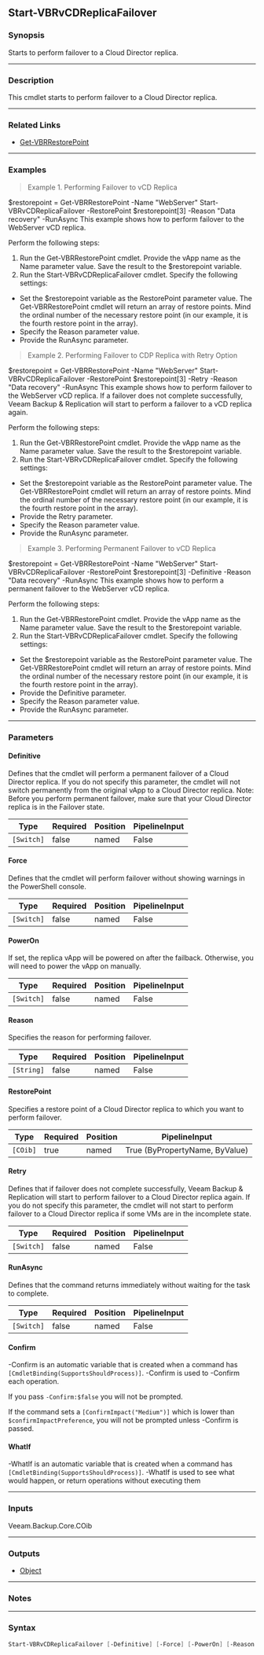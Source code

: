 Start-VBRvCDReplicaFailover
---------------------------

### Synopsis
Starts to perform failover to a Cloud Director replica.

---

### Description

This cmdlet starts to perform failover to a Cloud Director replica.

---

### Related Links
* [Get-VBRRestorePoint](Get-VBRRestorePoint)

---

### Examples
> Example 1. Performing Failover to vCD Replica

$restorepoint = Get-VBRRestorePoint -Name "WebServer"
Start-VBRvCDReplicaFailover -RestorePoint $restorepoint[3] -Reason "Data recovery" -RunAsync
This example shows how to perform failover to the WebServer vCD replica.

Perform the following steps:
1. Run the Get-VBRRestorePoint cmdlet. Provide the vApp name as the Name parameter value. Save the result to the $restorepoint variable.
2. Run the Start-VBRvCDReplicaFailover cmdlet. Specify the following settings:
- Set the $restorepoint variable as the RestorePoint parameter value.
The Get-VBRRestorePoint cmdlet will return an array of restore points. Mind the ordinal number of the necessary restore point (in our example, it is the fourth restore point in the array).
- Specify the Reason parameter value.
- Provide the RunAsync parameter.
> Example 2. Performing Failover to CDP Replica with Retry Option

$restorepoint = Get-VBRRestorePoint -Name "WebServer"
Start-VBRvCDReplicaFailover -RestorePoint $restorepoint[3] -Retry -Reason "Data recovery" -RunAsync
This example shows how to perform failover to the WebServer vCD replica. If a failover does not complete successfully, Veeam Backup & Replication will start to perform a failover to a vCD replica again.

Perform the following steps:
1. Run the Get-VBRRestorePoint cmdlet. Provide the vApp name as the Name parameter value. Save the result to the $restorepoint variable.
2. Run the Start-VBRvCDReplicaFailover cmdlet. Specify the following settings:
- Set the $restorepoint variable as the RestorePoint parameter value.
The Get-VBRRestorePoint cmdlet will return an array of restore points. Mind the ordinal number of the necessary restore point (in our example, it is the fourth restore point in the array).
- Provide the Retry parameter.
- Specify the Reason parameter value.
- Provide the RunAsync parameter.
> Example 3. Performing Permanent Failover to vCD Replica

$restorepoint = Get-VBRRestorePoint -Name "WebServer"
Start-VBRvCDReplicaFailover -RestorePoint $restorepoint[3] -Definitive -Reason "Data recovery" -RunAsync
This example shows how to perform a permanent failover to the WebServer vCD replica.

Perform the following steps:
1. Run the Get-VBRRestorePoint cmdlet. Provide the vApp name as the Name parameter value. Save the result to the $restorepoint variable.
2. Run the Start-VBRvCDReplicaFailover cmdlet. Specify the following settings:
- Set the $restorepoint variable as the RestorePoint parameter value.
The Get-VBRRestorePoint cmdlet will return an array of restore points. Mind the ordinal number of the necessary restore point (in our example, it is the fourth restore point in the array).
- Provide the Definitive parameter.
- Specify the Reason parameter value.
- Provide the RunAsync parameter.

---

### Parameters
#### **Definitive**
Defines that the cmdlet will perform a permanent failover of a Cloud Director replica.
If you do not specify this parameter, the cmdlet will not switch permanently from the original vApp to a Cloud Director replica.
Note: Before you perform permanent failover, make sure that your Cloud Director replica is in the Failover state.

|Type      |Required|Position|PipelineInput|
|----------|--------|--------|-------------|
|`[Switch]`|false   |named   |False        |

#### **Force**
Defines that the cmdlet will perform failover without showing warnings in the PowerShell console.

|Type      |Required|Position|PipelineInput|
|----------|--------|--------|-------------|
|`[Switch]`|false   |named   |False        |

#### **PowerOn**
If set, the replica vApp will be powered on after the failback. Otherwise, you will need to power the vApp on manually.

|Type      |Required|Position|PipelineInput|
|----------|--------|--------|-------------|
|`[Switch]`|false   |named   |False        |

#### **Reason**
Specifies the reason for performing failover.

|Type      |Required|Position|PipelineInput|
|----------|--------|--------|-------------|
|`[String]`|false   |named   |False        |

#### **RestorePoint**
Specifies a restore point of a Cloud Director replica to which you want to perform failover.

|Type    |Required|Position|PipelineInput                 |
|--------|--------|--------|------------------------------|
|`[COib]`|true    |named   |True (ByPropertyName, ByValue)|

#### **Retry**
Defines that if failover does not complete successfully, Veeam Backup & Replication will start to perform failover to a Cloud Director replica again.
If you do not specify this parameter, the cmdlet will not start to perform failover to a Cloud Director replica if some VMs are in the incomplete state.

|Type      |Required|Position|PipelineInput|
|----------|--------|--------|-------------|
|`[Switch]`|false   |named   |False        |

#### **RunAsync**
Defines that the command returns immediately without waiting for the task to complete.

|Type      |Required|Position|PipelineInput|
|----------|--------|--------|-------------|
|`[Switch]`|false   |named   |False        |

#### **Confirm**
-Confirm is an automatic variable that is created when a command has ```[CmdletBinding(SupportsShouldProcess)]```.
-Confirm is used to -Confirm each operation.

If you pass ```-Confirm:$false``` you will not be prompted.

If the command sets a ```[ConfirmImpact("Medium")]``` which is lower than ```$confirmImpactPreference```, you will not be prompted unless -Confirm is passed.

#### **WhatIf**
-WhatIf is an automatic variable that is created when a command has ```[CmdletBinding(SupportsShouldProcess)]```.
-WhatIf is used to see what would happen, or return operations without executing them

---

### Inputs
Veeam.Backup.Core.COib

---

### Outputs
* [Object](https://learn.microsoft.com/en-us/dotnet/api/System.Object)

---

### Notes

---

### Syntax
```PowerShell
Start-VBRvCDReplicaFailover [-Definitive] [-Force] [-PowerOn] [-Reason <String>] -RestorePoint <COib> [-Retry] [-RunAsync] [-Confirm] [-WhatIf] [<CommonParameters>]
```
